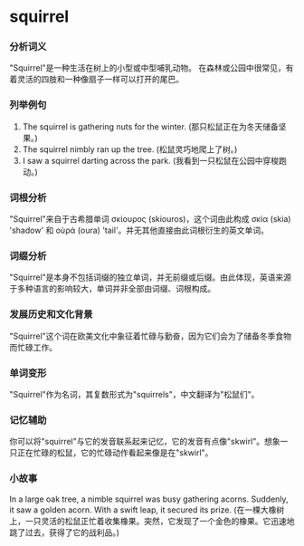 # squirrel

### 分析词义

  

"Squirrel"是一种生活在树上的小型或中型哺乳动物。 在森林或公园中很常见，有着灵活的四肢和一种像扇子一样可以打开的尾巴。

  

### 列举例句

  

1.  The squirrel is gathering nuts for the winter. (那只松鼠正在为冬天储备坚果。)
2.  The squirrel nimbly ran up the tree. (松鼠灵巧地爬上了树。)
3.  I saw a squirrel darting across the park. (我看到一只松鼠在公园中穿梭跑动。)

  

### 词根分析

  

"Squirrel"来自于古希腊单词 σκίουρος (skiouros)，这个词由此构成 σκία (skia) 'shadow' 和 οὐρά (oura) 'tail'。并无其他直接由此词根衍生的英文单词。

  

### 词缀分析

  

"Squirrel"是本身不包括词缀的独立单词，并无前缀或后缀。由此体现，英语来源于多种语言的影响较大，单词并非全部由词缀、词根构成。

  

### 发展历史和文化背景

  

"Squirrel"这个词在欧美文化中象征着忙碌与勤奋，因为它们会为了储备冬季食物而忙碌工作。

  

### 单词变形

  

"Squirrel"作为名词，其复数形式为"squirrels"，中文翻译为"松鼠们"。

  

### 记忆辅助

  

你可以将"squirrel"与它的发音联系起来记忆，它的发音有点像"skwirl"。想象一只正在忙碌的松鼠，它的忙碌动作看起来像是在"skwirl"。

  

### 小故事

  

In a large oak tree, a nimble squirrel was busy gathering acorns. Suddenly, it saw a golden acorn. With a swift leap, it secured its prize. (在一棵大橡树上，一只灵活的松鼠正忙着收集橡果。突然，它发现了一个金色的橡果。它迅速地跳了过去，获得了它的战利品。)
